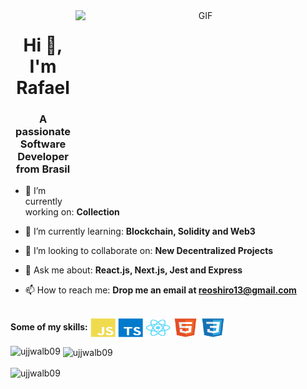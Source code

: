 <a target="_blank" align="center">
  <img align="right" top="500" height="300" width="400" alt="GIF" src="https://media.giphy.com/media/v1.Y2lkPTc5MGI3NjExaDZxZGt6bnZuOGxmcjd3YmlqOG42ZjRoNWw3c2Q3MWxnYnJqaXY4cSZlcD12MV9pbnRlcm5hbF9naWZfYnlfaWQmY3Q9Zw/qgQUggAC3Pfv687qPC/giphy.gif">
</a>
<h1 align="center">Hi 👋, I'm Rafael</h1>
<h3 align="center">A passionate Software Developer from Brasil</h3>


- 🔭 I’m currently working on: **Collection**

- 🌱 I’m currently learning: **Blockchain, Solidity and Web3**

- 👯 I’m looking to collaborate on: **New Decentralized Projects**

- 💬 Ask me about: **React.js, Next.js, Jest and Express**

- 📫 How to reach me: **Drop me an email at reoshiro13@gmail.com**


</p>

<div style="display: inline_block, marginBottom: 10px"><br>
  <strong>Some of my skills:</strong>
  <img align="center" alt="Rafa-Js" height="30" width="40" src="https://raw.githubusercontent.com/devicons/devicon/master/icons/javascript/javascript-plain.svg">
  <img align="center" alt="Rafa-Ts" height="30" width="40" src="https://raw.githubusercontent.com/devicons/devicon/master/icons/typescript/typescript-plain.svg">
  <img align="center" alt="Rafa-React" height="30" width="40" src="https://raw.githubusercontent.com/devicons/devicon/master/icons/react/react-original.svg">
  <img align="center" alt="Rafa-HTML" height="30" width="40" src="https://raw.githubusercontent.com/devicons/devicon/master/icons/html5/html5-original.svg">
  <img align="center" alt="Rafa-CSS" height="30" width="40" src="https://raw.githubusercontent.com/devicons/devicon/master/icons/css3/css3-original.svg">
</div>
</p>


<p><img align="left" src="https://github-readme-stats.vercel.app/api/top-langs?username=Reshzera&show_icons=true&locale=en&layout=compact" alt="ujjwalb09" /></p>

<p>&nbsp;<img align="center" src="https://github-readme-stats.vercel.app/api?username=Reshzera&show_icons=true&locale=en" alt="ujjwalb09" /></p>

<p><img align="center" src="https://github-readme-streak-stats.herokuapp.com/?user=Reshzera&" alt="ujjwalb09" /></p>
